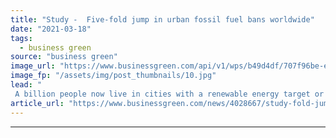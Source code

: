 ```yaml
---
title: "Study -  Five-fold jump in urban fossil fuel bans worldwide"
date: "2021-03-18"
tags: 
  - business green
source: "business green"
image_url: "https://www.businessgreen.com/api/v1/wps/b49d4df/707f96be-e687-4817-9976-f808e00910d0/3/shanghai-skyline-185x114.jpg"
image_fp: "/assets/img/post_thumbnails/10.jpg"
lead: "
 A billion people now live in cities with a renewable energy target or policy in place, according to the latest analysis by green think tank REN21 ..."
article_url: "https://www.businessgreen.com/news/4028667/study-fold-jump-urban-fossil-fuel-bans-worldwide"
---
```


---
